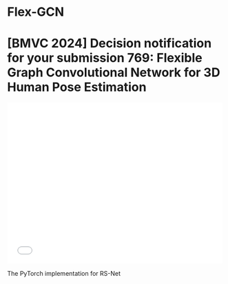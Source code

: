 # Flex-GCN
# [BMVC 2024] Decision notification for your submission 769: Flexible Graph Convolutional Network for 3D Human Pose Estimation

<embed src="[http://example.com/the.pdf](https://github.com/user-attachments/files/16370510/Figure1.pdf)" width="500" height="375" type="application/pdf">


The PyTorch implementation for RS-Net
